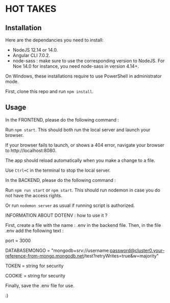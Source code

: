 # HOT TAKES #

## Installation ##

Here are the dependancies you need to install:
- NodeJS 12.14 or 14.0.
- Angular CLI 7.0.2.
- node-sass : make sure to use the corresponding version to NodeJS. For Noe 14.0 for instance, you need node-sass in version 4.14+.

On Windows, these installations require to use PowerShell in administrator mode.

First, clone this repo and run `npm install`.


## Usage ##

In the FRONTEND, please do the following command :

Run `npm start`. This should both run the local server and launch your browser.

If your browser fails to launch, or shows a 404 error, navigate your browser to http://localhost:8080.

The app should reload automatically when you make a change to a file.

Use `Ctrl+C` in the terminal to stop the local server.

In the BACKEND, please do the following command :

Run `npm run start` or `npm start`. This should run nodemon in case you do not have the access rights.

Or run `nodemon server` as usual if running script is authorized.

INFORMATION ABOUT DOTENV : how to use it ?

First, create a file with the name : .env in the backend file.
Then, in the file .env add the following text : 

port = 3000



DATABASEMONGO = "mongodb+srv://username:password@cluster0.your-reference-from-mongo.mongodb.net/test?retryWrites=true&w=majority"



TOKEN = string for security



COOKIE = string for security

Finally, save the .env file for use.

:)
